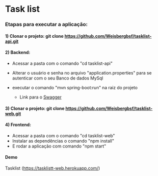 # Task list



### Etapas para executar a aplicação:

#### 1) Clonar o projeto:  git clone https://github.com/Weisbergbsf/tasklist-api.git

#### 2) Backend: 
- Acessar a pasta com o comando "cd tasklist-api"
- Alterar o usuário e senha no arquivo "application.properties" para se autenticar com o seu Banco de dados MySql
- executar o comando "mvn spring-boot:run" na raiz do projeto

    - Link para o [Swagger](http://localhost:8080/swagger-ui.html)

#### 3) Clonar o projeto:  git clone https://github.com/Weisbergbsf/tasklist-web.git

#### 4) Frontend:
- Acessar a pasta com o comando "cd tasklist-web"
- Instalar as dependências o comando "npm install"
- E rodar a aplicação com comando "npm start"

#### Demo 
Tasklist (https://tasklistt-web.herokuapp.com/)
